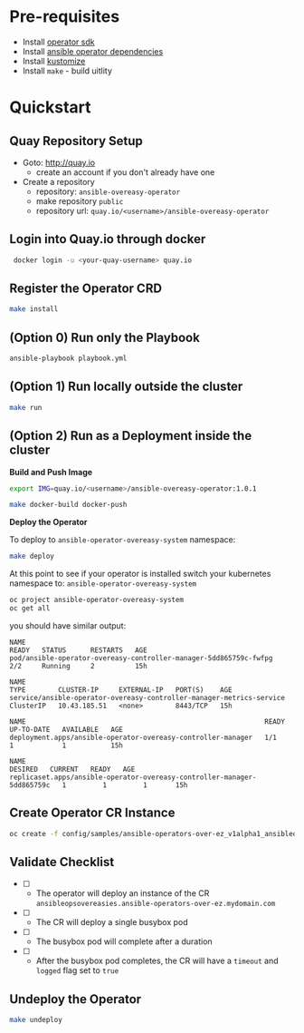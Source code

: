 # Pre-requisites

- Install [operator sdk](https://sdk.operatorframework.io/docs/installation/install-operator-sdk/)
- Install [ansible operator dependencies](https://sdk.operatorframework.io/docs/building-operators/ansible/installation/)
- Install [kustomize](https://kubernetes-sigs.github.io/kustomize/installation/)
- Install `make` - build uitlity

# Quickstart

## Quay Repository Setup

- Goto: http://quay.io
    - create an account if you don't already have one
- Create a repository
    - repository: `ansible-overeasy-operator`
    - make repository `public`
    - repository url: `quay.io/<username>/ansible-overeasy-operator`

## Login into Quay.io through docker

```bash
 docker login -u <your-quay-username> quay.io
```

## Register the Operator CRD 

```bash
make install
```

## (Option 0) Run only the Playbook

```bash
ansible-playbook playbook.yml
```

## (Option 1) Run locally outside the cluster

```bash
make run
```

## (Option 2) Run as a Deployment inside the cluster

**Build and Push Image**

```bash
export IMG=quay.io/<username>/ansible-overeasy-operator:1.0.1

make docker-build docker-push
```

**Deploy the Operator**

To deploy to `ansible-operator-overeasy-system` namespace:

```bash
make deploy
```

At this point to see if your operator is installed switch your kubernetes namespace to: `ansible-operator-overeasy-system`

```bash
oc project ansible-operator-overeasy-system
oc get all
```

you should have similar output: 

```code
NAME                                                                READY   STATUS      RESTARTS   AGE
pod/ansible-operator-overeasy-controller-manager-5dd865759c-fwfpg   2/2     Running     2          15h

NAME                                                                   TYPE        CLUSTER-IP     EXTERNAL-IP   PORT(S)    AGE
service/ansible-operator-overeasy-controller-manager-metrics-service   ClusterIP   10.43.185.51   <none>        8443/TCP   15h

NAME                                                           READY   UP-TO-DATE   AVAILABLE   AGE
deployment.apps/ansible-operator-overeasy-controller-manager   1/1     1            1           15h

NAME                                                                      DESIRED   CURRENT   READY   AGE
replicaset.apps/ansible-operator-overeasy-controller-manager-5dd865759c   1         1         1       15h
```

## Create Operator CR Instance

```bash
oc create -f config/samples/ansible-operators-over-ez_v1alpha1_ansibleopsovereasy.yaml
```

## Validate Checklist

- [ ] - The operator will deploy an instance of the CR `ansibleopsovereasies.ansible-operators-over-ez.mydomain.com`
- [ ] - The CR will deploy a single busybox pod
- [ ] - The busybox pod will complete after a duration
- [ ] - After the busybox pod completes, the CR will have a `timeout` and `logged` flag set to `true`

## Undeploy the Operator

```bash
make undeploy
```